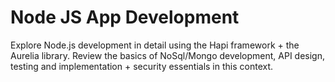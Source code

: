 # Node JS App Development

Explore Node.js development in detail using the Hapi framework + the Aurelia library. Review the basics of NoSql/Mongo development, API design, testing and implementation + security essentials in this context.